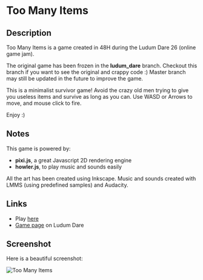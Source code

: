 # Too Many Items

## Description
Too Many Items is a game created in 48H during the Ludum Dare 26 (online game jam).

The original game has been frozen in the **ludum_dare** branch. Checkout this branch if you want to see the original and crappy code :) Master branch may still be updated in the future to improve the game.

This is a minimalist survivor game! 
Avoid the crazy old men trying to give you useless items and survive as long as you can. Use WASD or Arrows to move, and mouse click to fire.

Enjoy :)

## Notes
This game is powered by:
* **pixi.js**, a great Javascript 2D rendering engine
* **howler.js**, to play music and sounds easily

All the art has been created using Inkscape. Music and sounds created with LMMS (using predefined samples) and Audacity.

## Links
* Play [here](http://jtuloup.github.io/TooManyItems/)
* [Game page](http://www.ludumdare.com/compo/ludum-dare-26/?action=preview&uid=22254) on Ludum Dare

## Screenshot
Here is a beautiful screenshot:

![Too Many Items](https://raw.github.com/jtuloup/TooManyItems/master/img/tmi1.png "Too Many Items Screenshot")
